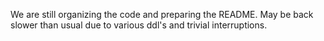 We are still organizing the code and preparing the README. May be back slower than usual due to various ddl's and trivial interruptions.
